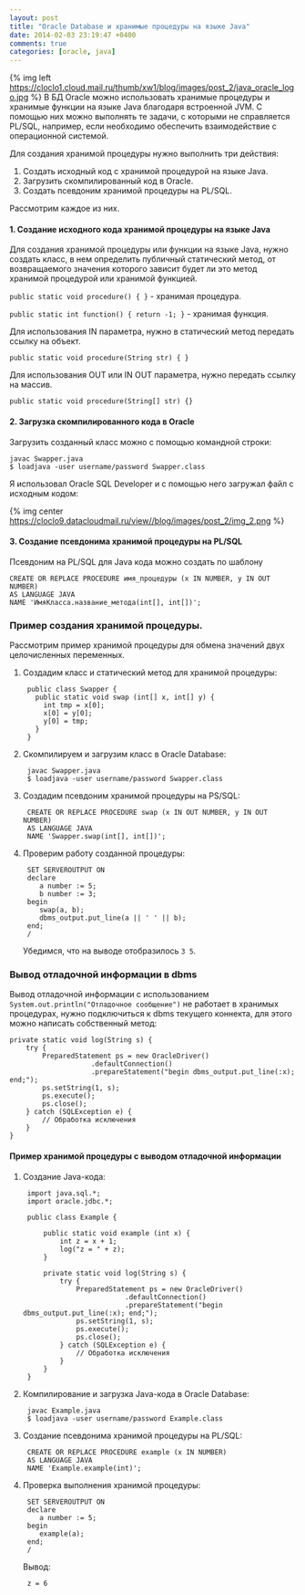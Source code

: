 ```yaml
---
layout: post
title: "Oracle Database и хранимые процедуры на языке Java"
date: 2014-02-03 23:19:47 +0400
comments: true
categories: [oracle, java]
---
```


{% img left https://cloclo1.cloud.mail.ru/thumb/xw1/blog/images/post_2/java_oracle_logo.jpg %}
В БД Oracle можно использовать хранимые процедуры и хранимые функции на языке Java благодаря встроенной JVM. С помощью них можно выполнять те задачи, с которыми не справляется PL/SQL, например, если необходимо обеспечить взаимодействие с операционной системой.

Для создания хранимой процедуры нужно выполнить три действия:

1. Создать исходный код с хранимой процедурой на языке Java. 
2. Загрузить скомпилированный код в Oracle. 
3. Создать псевдоним хранимой процедуры на PL/SQL.

Рассмотрим каждое из них.

<!-- more -->

#### 1. Создание исходного кода хранимой процедуры на языке Java

Для создания хранимой процедуры или функции на языке Java, нужно создать класс, в нем определить публичный статический метод, от возвращаемого значения которого зависит будет ли это метод хранимой процедурой или хранимой функцией. 

`public static void procedure() { }` - хранимая процедура.

`public static int function() { return -1; }` - хранимая функция.

Для использования IN параметра, нужно в статический метод передать ссылку на объект.

	public static void procedure(String str) { }

Для использования OUT или IN OUT параметра, нужно передать ссылку на массив.

	public static void procedure(String[] str) {}

#### 2. Загрузка скомпилированного кода в Oracle
Загрузить созданный класс можно с помощью командной строки:

	javac Swapper.java
    $ loadjava -user username/password Swapper.class

Я использовал Oracle SQL Developer и с помощью него загружал файл с исходным кодом:

{% img center https://cloclo9.datacloudmail.ru/view//blog/images/post_2/img_2.png %}

#### 3. Создание псевдонима хранимой процедуры на PL/SQL 

Псевдоним на PL/SQL для Java кода можно создать по шаблону

	CREATE OR REPLACE PROCEDURE имя_процедуры (x IN NUMBER, y IN OUT NUMBER)
	AS LANGUAGE JAVA
	NAME 'ИмяКласса.название_метода(int[], int[])';


### Пример создания хранимой процедуры.

Рассмотрим пример хранимой процедуры для обмена значений двух целочисленных переменных.

1. Создадим класс и статический метод для хранимой процедуры:

		public class Swapper {
		  public static void swap (int[] x, int[] y) {
		    int tmp = x[0];
		    x[0] = y[0];
		    y[0] = tmp;
		  }
		}

2. Скомпилируем и загрузим класс в Oracle Database:

		javac Swapper.java
    	$ loadjava -user username/password Swapper.class

3. Создадим псевдоним хранимой процедуры на PS/SQL:

		CREATE OR REPLACE PROCEDURE swap (x IN OUT NUMBER, y IN OUT NUMBER)
		AS LANGUAGE JAVA
		NAME 'Swapper.swap(int[], int[])';

4. Проверим работу созданной процедуры:

		SET SERVEROUTPUT ON
		declare
		   a number := 5;
		   b number := 3;
		begin
		   swap(a, b);
		   dbms_output.put_line(a || ' ' || b);
		end;
		/

	Убедимся, что на выводе отобразилось `3 5`.

### Вывод отладочной информации в dbms

Вывод отладочной информации с использованием `System.out.println("Отладочное сообщение")` не работает в хранимых процедурах, нужно подключиться к dbms текущего коннекта, для этого можно написать собственный метод: 

    private static void log(String s) {
        try {
            PreparedStatement ps = new OracleDriver()
                        .defaultConnection()
                        .prepareStatement("begin dbms_output.put_line(:x); end;");
            ps.setString(1, s);
            ps.execute();
            ps.close();
        } catch (SQLException e) {
            // Обработка исключения
        }
    }

#### Пример хранимой процедуры с выводом отладочной информации

1. Создание Java-кода:

		import java.sql.*;
		import oracle.jdbc.*;
	
		public class Example {
	
			public static void example (int x) {
				int z = x + 1;
				log("z = " + z);
			}
	
		    private static void log(String s) {
		        try {
		            PreparedStatement ps = new OracleDriver()
		                        .defaultConnection()
		                        .prepareStatement("begin dbms_output.put_line(:x); end;");
		            ps.setString(1, s);
		            ps.execute();
		            ps.close();
		        } catch (SQLException e) {
		            // Обработка исключения
		        }
		    }
		}

2. Компилирование и загрузка Java-кода в Oracle Database:

		javac Example.java
    	$ loadjava -user username/password Example.class

3. Создание псевдонима хранимой процедуры на PL/SQL:

		CREATE OR REPLACE PROCEDURE example (x IN NUMBER)
		AS LANGUAGE JAVA
		NAME 'Example.example(int)';

4. Проверка выполнения хранимой процедуры:
	
		SET SERVEROUTPUT ON
		declare
		   a number := 5;
		begin
		   example(a);
		end;
		/

	Вывод:
		
		z = 6
